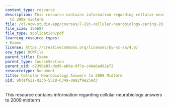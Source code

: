```yaml
---
content_type: resource
description: This resource contains information regarding cellular neurobiology answers
  to 2009 midterm
file: /ol-ocw-studio-app/courses/7-29j-cellular-neurobiology-spring-2012/9bcef621823b5518634a0a82f9e25ad3_MIT7_29JS12_Midterm09Ans.pdf
file_size: 156687
file_type: application/pdf
learning_resource_types:
- Exams
license: https://creativecommons.org/licenses/by-nc-sa/4.0/
ocw_type: OCWFile
parent_title: Exams
parent_type: CourseSection
parent_uid: d2390e83-ded9-ab0a-9f7a-c44e6a492e73
resourcetype: Document
title: Cellular Neurobiology Answers to 2009 Midterm
uid: 9bcef621-823b-5518-634a-0a82f9e25ad3
---
```

This resource contains information regarding cellular neurobiology answers to 2009 midterm